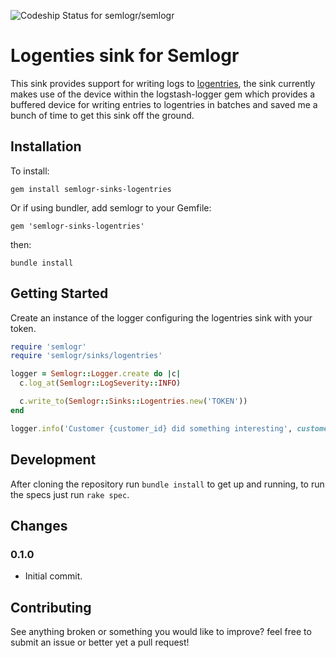 ![Codeship Status for semlogr/semlogr](https://codeship.com/projects/9677cdd0-8768-0134-57f3-36c2ccf79a16/status?branch=master)

# Logenties sink for Semlogr

This sink provides support for writing logs to [logentries](https://logentries.com/), the sink currently makes use of the device within the logstash-logger gem which provides a buffered device
for writing entries to logentries in batches and saved me a bunch of time to get this sink off the ground.

## Installation

To install:

    gem install semlogr-sinks-logentries

Or if using bundler, add semlogr to your Gemfile:

    gem 'semlogr-sinks-logentries'

then:

    bundle install

## Getting Started

Create an instance of the logger configuring the logentries sink with your token.

```ruby
require 'semlogr'
require 'semlogr/sinks/logentries'

logger = Semlogr::Logger.create do |c|
  c.log_at(Semlogr::LogSeverity::INFO)

  c.write_to(Semlogr::Sinks::Logentries.new('TOKEN'))
end

logger.info('Customer {customer_id} did something interesting', customer_id: 1234)
```

## Development

After cloning the repository run `bundle install` to get up and running, to run the specs just run `rake spec`.

## Changes

### 0.1.0

  - Initial commit.

## Contributing

See anything broken or something you would like to improve? feel free to submit an issue or better yet a pull request!
